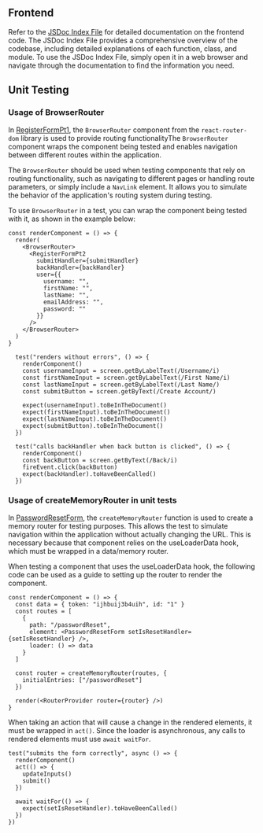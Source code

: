 ## Frontend

Refer to the [JSDoc Index File](./docs/index.html) for detailed documentation on the frontend code. The JSDoc Index File provides a comprehensive overview of the codebase, including detailed explanations of each function, class, and module. To use the JSDoc Index File, simply open it in a web browser and navigate through the documentation to find the information you need.

## Unit Testing

### Usage of BrowserRouter

In [RegisterFormPt1](./src/components/auth/RegisterFormPt1.test.js), the `BrowserRouter` component from the `react-router-dom` library is used to provide routing functionalityThe `BrowserRouter` component wraps the component being tested and enables navigation between different routes within the application.

The `BrowserRouter` should be used when testing components that rely on routing functionality, such as navigating to different pages or handling route parameters, or simply include a `NavLink` element. It allows you to simulate the behavior of the application's routing system during testing.

To use `BrowserRouter` in a test, you can wrap the component being tested with it, as shown in the example below:

```
const renderComponent = () => {
  render(
    <BrowserRouter>
      <RegisterFormPt2
        submitHandler={submitHandler}
        backHandler={backHandler}
        user={{
          username: "",
          firstName: "",
          lastName: "",
          emailAddress: "",
          password: ""
        }}
      />
    </BrowserRouter>
  )
}
```

```
  test("renders without errors", () => {
    renderComponent()
    const usernameInput = screen.getByLabelText(/Username/i)
    const firstNameInput = screen.getByLabelText(/First Name/i)
    const lastNameInput = screen.getByLabelText(/Last Name/)
    const submitButton = screen.getByText(/Create Account/)

    expect(usernameInput).toBeInTheDocument()
    expect(firstNameInput).toBeInTheDocument()
    expect(lastNameInput).toBeInTheDocument()
    expect(submitButton).toBeInTheDocument()
  })

  test("calls backHandler when back button is clicked", () => {
    renderComponent()
    const backButton = screen.getByText(/Back/i)
    fireEvent.click(backButton)
    expect(backHandler).toHaveBeenCalled()
  })
```

### Usage of createMemoryRouter in unit tests

In [PasswordResetForm](./src/components/auth/PasswordResetForm.test.js), the `createMemoryRouter` function is used to create a memory router for testing purposes. This allows the test to simulate navigation within the application without actually changing the URL. This is necessary because that component relies on the useLoaderData hook, which must be wrapped in a data/memory router.

When testing a component that uses the useLoaderData hook, the following code can be used as a guide to setting up the router to render the component.

```
const renderComponent = () => {
  const data = { token: "ijhbuij3b4uih", id: "1" }
  const routes = [
    {
      path: "/passwordReset",
      element: <PasswordResetForm setIsResetHandler={setIsResetHandler} />,
      loader: () => data
    }
  ]

  const router = createMemoryRouter(routes, {
    initialEntries: ["/passwordReset"]
  })

  render(<RouterProvider router={router} />)
}
```

When taking an action that will cause a change in the rendered elements, it must be wrapped in `act()`. Since the loader is asynchronous, any calls to rendered elements must use `await waitFor`.

```
test("submits the form correctly", async () => {
  renderComponent()
  act(() => {
    updateInputs()
    submit()
  })

  await waitFor(() => {
    expect(setIsResetHandler).toHaveBeenCalled()
  })
})
```
